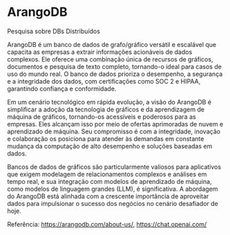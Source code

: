 # ArangoDB
Pesquisa sobre DBs Distribuídos

ArangoDB é um banco de dados de grafo/gráfico versátil e escalável que capacita as empresas a extrair informações acionáveis de dados complexos. Ele oferece uma combinação única de recursos de gráficos, documentos e pesquisa de texto completo, tornando-o ideal para casos de uso do mundo real. O banco de dados prioriza o desempenho, a segurança e a integridade dos dados, com certificações como SOC 2 e HIPAA, garantindo confiança e conformidade.

Em um cenário tecnológico em rápida evolução, a visão do ArangoDB é simplificar a adoção da tecnologia de gráficos e da aprendizagem de máquina de gráficos, tornando-os acessíveis e poderosos para as empresas. Eles alcançam isso por meio de ofertas aprimoradas de nuvem e aprendizado de máquina. Seu compromisso é com a integridade, inovação e colaboração os posiciona para atender às demandas em constante mudança da computação de alto desempenho e soluções baseadas em dados.

Bancos de dados de gráficos são particularmente valiosos para aplicativos que exigem modelagem de relacionamentos complexos e análises em tempo real, e sua integração com modelos de aprendizado de máquina, como modelos de linguagem grandes (LLM), é significativa. A abordagem do ArangoDB está alinhada com a crescente importância de aproveitar dados para impulsionar o sucesso dos negócios no cenário desafiador de hoje.

Referência: https://arangodb.com/about-us/, https://chat.openai.com/
